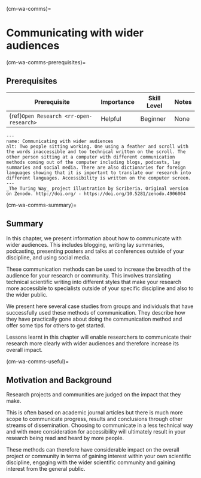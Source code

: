 (cm-wa-comms)=

# Communicating with wider audiences

(cm-wa-comms-prerequisites)=
## Prerequisites


| Prerequisite | Importance | Skill Level | Notes |
| -------------|----------|------|----|
| {ref}`Open Research <rr-open-research>` | Helpful | Beginner | None |


```{figure} ../figures/communication-styles-with-text.jpg
---
name: Communicating with wider audiences
alt: Two people sitting working. One using a feather and scroll with the words inaccessible and too technical written on the scroll. The other person sitting at a computer with different communication methods coming out of the computer including blogs, podcasts, lay summaries and social media. There are also dictionaries for foreign languages showing that it is important to translate our research into different languages. Accessibility is written on the computer screen.
---
_The Turing Way_ project illustration by Scriberia. Original version on Zenodo. http://doi.org/ - https://doi.org/10.5281/zenodo.4906004 
```

(cm-wa-comms-summary)=
## Summary
In this chapter, we present information about how to communicate with wider audiences. 
This includes blogging, writing lay summaries, podcasting, presenting posters and talks at conferences outside of your discipline, and using social media. 

These communication methods can be used to increase the breadth of the audience for your research or community. 
This involves translating technical scientific writing into different styles that make your research more accessible to specialists outside of your specific discipline and also to the wider public.

We present here several case studies from groups and individuals that have successfully used these methods of communication. 
They describe how they have practically gone about doing the communication method and offer some tips for others to get started.

Lessons learnt in this chapter will enable researchers to communicate their research more clearly with wider audiences and therefore increase its overall impact.

(cm-wa-comms-useful)=
## Motivation and Background
Research projects and communities are judged on the impact that they make. 

This is often based on academic journal articles but there is much more scope to communicate progress, results and conclusions through other streams of dissemination. 
Choosing to communicate in a less technical way and with more consideration for accessibility will ultimately result in your research being read and heard by more people.

These methods can therefore have considerable impact on the overall project or community in terms of gaining interest within your own scientific discipline, engaging with the wider scientific community and gaining interest from the general public.
